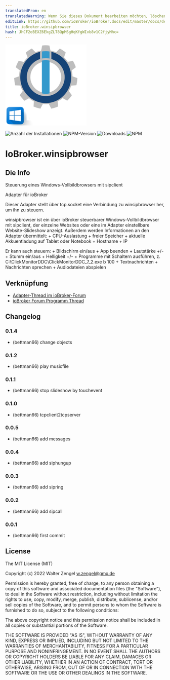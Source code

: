 ```yaml
---
translatedFrom: en
translatedWarning: Wenn Sie dieses Dokument bearbeiten möchten, löschen Sie bitte das Feld "translationsFrom". Andernfalls wird dieses Dokument automatisch erneut übersetzt
editLink: https://github.com/ioBroker/ioBroker.docs/edit/master/docs/de/adapterref/iobroker.winsipbrowser/README.md
title: ioBroker.winsipbrowser
hash: JhCF2oBEXZ6EkgZLT8QpMSgHqKfgWIvb8v1C2fjyMhc=
---
```

![Logo](../../../en/adapterref/iobroker.winsipbrowser/admin/winsipbrowser.png)

![Anzahl der Installationen](http://iobroker.live/badges/winsipbrowser-stable.svg)
![NPM-Version](http://img.shields.io/npm/v/iobroker.winsipbrowser.svg)
![Downloads](https://img.shields.io/npm/dm/iobroker.winsipbrowser.svg)
![NPM](https://nodei.co/npm/iobroker.winsipbrowser.png?downloads=true)

# IoBroker.winsipbrowser
## Die Info
Steuerung eines Windows-Vollbildbrowsers mit sipclient

Adapter für ioBroker

Dieser Adapter stellt über tcp.socket eine Verbindung zu winsipbrowser her, um ihn zu steuern.

winsipbrowser ist ein über ioBroker steuerbarer Windows-Vollbildbrowser mit sipclient, der einzelne Websites oder eine im Adapter einstellbare Website-Slideshow anzeigt. Außerdem werden Informationen an den Adapter übermittelt: + CPU-Auslastung + freier Speicher + aktuelle Akkuentladung auf Tablet oder Notebook + Hostname + IP

Er kann auch steuern: + Bildschirm ein/aus + App beenden + Lautstärke +/- + Stumm ein/aus + Helligkeit +/- + Programme mit Schaltern ausführen, z. C:\ClickMonitorDDC\ClickMonitorDDC_7_2.exe b 100 + Textnachrichten + Nachrichten sprechen + Audiodateien abspielen

## Verknüpfung
* [Adapter-Thread im ioBroker-Forum](https://forum.iobroker.net/topic/53162/neuer-adapter-winsipbrowser-f%C3%BCr-windows)
* [ioBroker Forum Programm Thread](https://forum.iobroker.net/topic/53032/sprechanlagen-innenstation-browser-mit-sip-client?_=1646732403727)

## Changelog
### 0.1.4
* (bettman66) change objects

### 0.1.2
* (bettman66) play musicfile

### 0.1.1
* (bettman66) stop slideshow by touchevent

### 0.1.0
* (bettman66) tcpclient2tcpserver

### 0.0.5
* (bettman66) add messages

### 0.0.4
* (bettman66) add siphungup

### 0.0.3
* (bettman66) add sipring

### 0.0.2
* (bettman66) add sipcall

### 0.0.1
* (bettman66) first commit

## License
The MIT License (MIT)

Copyright (c) 2022 Walter Zengel <w.zengel@gmx.de>

Permission is hereby granted, free of charge, to any person obtaining a copy
of this software and associated documentation files (the "Software"), to deal
in the Software without restriction, including without limitation the rights
to use, copy, modify, merge, publish, distribute, sublicense, and/or sell
copies of the Software, and to permit persons to whom the Software is
furnished to do so, subject to the following conditions:

The above copyright notice and this permission notice shall be included in
all copies or substantial portions of the Software.

THE SOFTWARE IS PROVIDED "AS IS", WITHOUT WARRANTY OF ANY KIND, EXPRESS OR
IMPLIED, INCLUDING BUT NOT LIMITED TO THE WARRANTIES OF MERCHANTABILITY,
FITNESS FOR A PARTICULAR PURPOSE AND NONINFRINGEMENT. IN NO EVENT SHALL THE
AUTHORS OR COPYRIGHT HOLDERS BE LIABLE FOR ANY CLAIM, DAMAGES OR OTHER
LIABILITY, WHETHER IN AN ACTION OF CONTRACT, TORT OR OTHERWISE, ARISING FROM,
OUT OF OR IN CONNECTION WITH THE SOFTWARE OR THE USE OR OTHER DEALINGS IN
THE SOFTWARE.